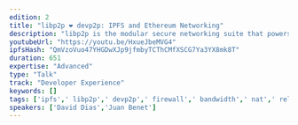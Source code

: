 ```yaml
---
edition: 2
title: "libp2p ❤ devp2p: IPFS and Ethereum Networking"
description: "libp2p is the modular secure networking suite that powers IPFS. It defines a set of interfaces for common networking and peer-to-peer protocols. libp2p is fast, robust, and powerful. It uses multiformats for self-description, avoiding algorithm lock-in, and cryptographic agility. libp2p handles Authentication, Transports, Stream Multiplexing, Peer Discovery, Peer Routing, Content Routing, NAT Traversal, and Relay. The coolest thing? It also runs entirely on the browser! devp2p is the secure networking suite that powers Ethereum. It also defines a set of networking and peer-to-peer protocols. devp2p is also fast and robust. It uses RLPx for authentication, stream multiplexing, network forming, and protocol multiplexing. This talk compares libp2p and devp2p, traces their concurrent history, discusses protocol differences and similarities, and suggests important areas of future collaboration and synthesis of efforts. The aim of this talk is to launch an important collaboration between the Ethereum and IPFS communities."
youtubeUrl: "https://youtu.be/HxueJbeMVG4"
ipfsHash: "QmVzoVuo47YHGDwXJp9jfmbyTCThCMfXSCG7Ya3YX8mk8T"
duration: 651
expertise: "Advanced"
type: "Talk"
track: "Developer Experience"
keywords: []
tags: ['ipfs',' libp2p',' devp2p',' firewall',' bandwidth',' nat',' reliability',' dapps',' censorship',' offline',' authentication',' encryption',' bluetooth',' upgrades',' browser',' tcp',' http',' nodes',' evm',' goethereum',' ewasm',' node.js',' websockets',' spdy',' webrtc',' browser','Developer Experience']
speakers: ['David Dias','Juan Benet']
---
```

